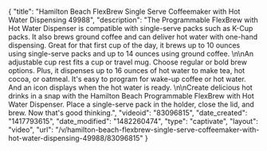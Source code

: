 {
    "title": "Hamilton Beach FlexBrew Single Serve Coffeemaker with Hot Water Dispensing 49988",
    "description": "The Programmable FlexBrew with Hot Water Dispenser is compatible with single-serve packs such as K-Cup packs. It also brews ground coffee and can deliver hot water with one-hand dispensing. Great for that first cup of the day, it brews up to 10 ounces using single-serve packs and up to 14 ounces using ground coffee. \n\nAn adjustable cup rest fits a cup or travel mug. Choose regular or bold brew options. Plus, it dispenses up to 16 ounces of hot water to make tea, hot cocoa, or oatmeal. It's easy to program for wake-up coffee or hot water. And an icon displays when the hot water is ready. \n\nCreate delicious hot drinks in a snap with the Hamilton Beach Programmable FlexBrew with Hot Water Dispenser. Place a single-serve pack in the holder, close the lid, and brew. Now that's good thinking.",
    "videoid": "83096815",
    "date_created": "1417793615",
    "date_modified": "1482260474",
    "type": "captivate",
    "layout": "video",
    "url": "\/v\/hamilton-beach-flexbrew-single-serve-coffeemaker-with-hot-water-dispensing-49988\/83096815"
}